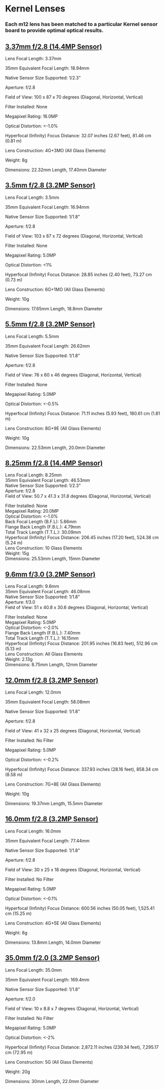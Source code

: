 # Kernel Lenses

### Each m12 lens has been matched to a particular Kernel sensor board to provide optimal optical results.

## [3.37mm f/2.8 \(14.4MP Sensor\)](https://www.mapir.camera/collections/lenses/products/3-37mm-87hfov-f-2-8-m12)

Lens Focal Length: 3.37mm 

35mm Equivalent Focal Length: 18.94mm 

Native Sensor Size Supported: 1/2.3" 

Aperture: f/2.8 

Field of View: 100 x 87 x 70 degrees \(Diagonal, Horizontal, Vertical\) 

Filter Installed: None

Megapixel Rating: 16.0MP 

Optical Distortion: &lt;-1.0% 

Hyperfocal \(Infinity\) Focus Distance: 32.07 inches \(2.67 feet\), 81.46 cm \(0.81 m\) 

Lens Construction: 4G+3MO \(All Glass Elements\) 

Weight: 8g 

Dimensions: 22.32mm Length, 17.40mm Diameter

## [3.5mm f/2.8 \(3.2MP Sensor\)](https://www.mapir.camera/collections/lenses/products/3-5mm-87hfov-f-2-8-m12)

Lens Focal Length: 3.5mm 

35mm Equivalent Focal Length: 16.94mm 

Native Sensor Size Supported: 1/1.8" 

Aperture: f/2.8 

Field of View: 103 x 87 x 72 degrees \(Diagonal, Horizontal, Vertical\) 

Filter Installed: None

Megapixel Rating: 5.0MP 

Optical Distortion: &lt;1% 

Hyperfocal \(Infinity\) Focus Distance: 28.85 inches \(2.40 feet\), 73.27 cm \(0.73 m\) 

Lens Construction: 6G+1MO \(All Glass Elements\) 

Weight: 10g 

Dimensions: 17.65mm Length, 18.8mm Diameter

## [5.5mm f/2.8 \(3.2MP Sensor\)](https://www.mapir.camera/collections/lenses/products/5-5mm-60hfov-f-2-8-m12)

Lens Focal Length: 5.5mm 

35mm Equivalent Focal Length: 26.62mm 

Native Sensor Size Supported: 1/1.8" 

Aperture: f/2.8 

Field of View: 76 x 60 x 46 degrees \(Diagonal, Horizontal, Vertical\) 

Filter Installed: None

Megapixel Rating: 5.0MP 

Optical Distortion: &lt;-0.5% 

Hyperfocal \(Infinity\) Focus Distance: 71.11 inches \(5.93 feet\), 180.61 cm \(1.81 m\) 

Lens Construction: 8G+9E \(All Glass Elements\) 

Weight: 10g 

Dimensions: 22.53mm Length, 20.0mm Diameter

## [8.25mm f/2.8 \(14.4MP Sensor\)](https://www.mapir.camera/collections/lenses/products/8-25mm-f-2-6-m12)

Lens Focal Length: 8.25mm  
35mm Equivalent Focal Length: 46.53mm  
Native Sensor Size Supported: 1/2.3"  
Aperture: f/2.8  
Field of View: 50.7 x 41.3 x 31.8 degrees \(Diagonal, Horizontal, Vertical\)

Filter Installed: None  
Megapixel Rating: 20.0MP  
Optical Distortion: &lt;-1.0%  
Back Focal Length \(B.F.L\): 5.86mm  
Flange Back Length \(F.B.L.\): 4.79mm  
Total Track Length \(T.T.L.\): 30.09mm  
Hyperfocal \(Infinity\) Focus Distance: 206.45 inches \(17.20 feet\), 524.38 cm \(5.24 m\)  
Lens Construction: 10 Glass Elements  
Weight: 15g  
Dimensions: 25.53mm Length, 15mm Diameter

## [9.6mm f/3.0 \(3.2MP Sensor\)](https://www.mapir.camera/collections/lenses/products/9-6mm-f-3-0-m12)

Lens Focal Length: 9.6mm  
35mm Equivalent Focal Length: 46.08mm  
Native Sensor Size Supported: 1/1.8"  
Aperture: f/3.0  
Field of View: 51 x 40.8 x 30.6 degrees \(Diagonal, Horizontal, Vertical\)

Filter Installed: None  
Megapixel Rating: 5.0MP  
Optical Distortion: &lt;-2.0%  
Flange Back Length \(F.B.L.\): 7.40mm  
Total Track Length \(T.T.L.\): 16.15mm  
Hyperfocal \(Infinity\) Focus Distance: 201.95 inches \(16.83 feet\), 512.96 cm \(5.13 m\)  
Lens Construction: All Glass Elements  
Weight: 2.13g  
Dimensions: 8.75mm Length, 12mm Diameter

## [12.0mm f/2.8 \(3.2MP Sensor\)](https://www.mapir.camera/collections/lenses/products/12-0mm-32hfov-f-2-8-m12)

Lens Focal Length: 12.0mm 

35mm Equivalent Focal Length: 58.08mm 

Native Sensor Size Supported: 1/1.8" 

Aperture: f/2.8 

Field of View: 41 x 32 x 25 degrees \(Diagonal, Horizontal, Vertical\) 

Filter Installed: No Filter 

Megapixel Rating: 5.0MP 

Optical Distortion: &lt;-0.2% 

Hyperfocal \(Infinity\) Focus Distance: 337.93 inches \(28.16 feet\), 858.34 cm \(8.58 m\) 

Lens Construction: 7G+8E \(All Glass Elements\) 

Weight: 10g 

Dimensions: 19.37mm Length, 15.5mm Diameter

## [16.0mm f/2.8 \(3.2MP Sensor\)](https://www.mapir.camera/collections/lenses/products/16-0mm-25hfov-f-2-8-m12)

Lens Focal Length: 16.0mm 

35mm Equivalent Focal Length: 77.44mm 

Native Sensor Size Supported: 1/1.8" 

Aperture: f/2.8 

Field of View: 30 x 25 x 18 degrees \(Diagonal, Horizontal, Vertical\) 

Filter Installed: No Filter 

Megapixel Rating: 5.0MP 

Optical Distortion: &lt;-0.1% 

Hyperfocal \(Infinity\) Focus Distance: 600.56 inches \(50.05 feet\), 1,525.41 cm \(15.25 m\) 

Lens Construction: 4G+5E \(All Glass Elements\) 

Weight: 8g 

Dimensions: 13.8mm Length, 14.0mm Diameter

## [35.0mm f/2.0 \(3.2MP Sensor\)](https://www.mapir.camera/collections/lenses/products/35-0mm-9hfov-f-2-0-m12)

Lens Focal Length: 35.0mm 

35mm Equivalent Focal Length: 169.4mm 

Native Sensor Size Supported: 1/1.8" 

Aperture: f/2.0 

Field of View: 10 x 8.8 x 7 degrees \(Diagonal, Horizontal, Vertical\) 

Filter Installed: No Filter 

Megapixel Rating: 5.0MP 

Optical Distortion: &lt;-2% 

Hyperfocal \(Infinity\) Focus Distance: 2,872.11 inches \(239.34 feet\), 7,295.17 cm \(72.95 m\) 

Lens Construction: 5G \(All Glass Elements\) 

Weight: 20g 

Dimensions: 30mm Length, 22.0mm Diameter

